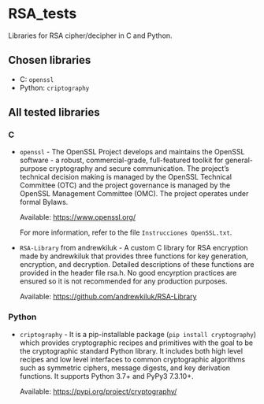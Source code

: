 # RSA_tests
Libraries for RSA cipher/decipher in C and Python.

## Chosen libraries
- C: `openssl`
- Python: `criptography`


## All tested libraries

### C
- `openssl` - The OpenSSL Project develops and maintains the OpenSSL software - a robust, commercial-grade, full-featured toolkit for general-purpose cryptography and secure communication. The project’s technical decision making is managed by the OpenSSL Technical Committee (OTC) and the project governance is managed by the OpenSSL Management Committee (OMC). The project operates under formal Bylaws.

  Available: https://www.openssl.org/

  For more information, refer to the file `Instrucciones OpenSSL.txt`.


- `RSA-Library` from andrewkiluk - A custom C library for RSA encryption made by andrewkiluk that provides three functions for key generation, encryption, and decryption. Detailed descriptions of these functions are provided in the header file rsa.h. No good encyrption practices are ensured so it is not recommended for any production purposes.

  Available: https://github.com/andrewkiluk/RSA-Library


### Python
- `criptography` - It is a pip-installable package (`pip install cryptography`) which provides cryptographic recipes and primitives with the goal to be the cryptographic standard Python library. It includes both high level recipes and low level interfaces to common cryptographic algorithms such as symmetric ciphers, message digests, and key derivation functions. It supports Python 3.7+ and PyPy3 7.3.10+.

  Available: https://pypi.org/project/cryptography/

